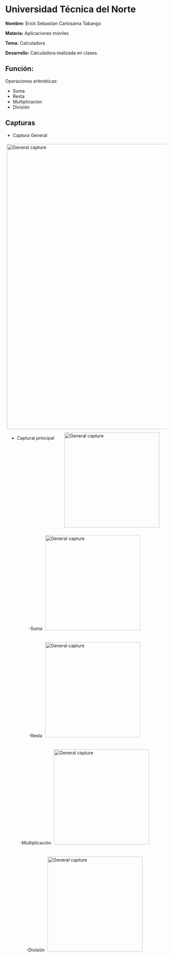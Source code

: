 # **Universidad Técnica del Norte**

**Nombre:** Erick Sebastian Carlosama Tabango

**Materia:** Aplicaciones móviles

**Tema:** Calculadora

**Desarrollo:** Calculadora realizada en clases.

## Función: 
Operaciones aritméticas:
- Suma
- Resta
- Multiplicación
- División

## Capturas

- Captura General
<div style="display: flex; justify-content: space-around; flex-wrap: wrap;">
<img style="margin: 5px;" src="https://github.com/Sebas21EC/Calculadora_AppMovil/blob/f98c75bff4c70134338073aac19d77d3a1f0aef0/img/Screenshot%202024-04-13%20004804.png" alt="General capture" width="900">

- Captural principal
<img style="margin: 5px;" src="https://github.com/Sebas21EC/Calculadora_AppMovil/blob/cd4f7caca8d2e979ded31e9779aae3694e3e107b/img/2.jpg" alt="General capture" width="300">

-Suma
<img style="margin: 5px;" src="https://github.com/Sebas21EC/Calculadora_AppMovil/blob/cd4f7caca8d2e979ded31e9779aae3694e3e107b/img/1.jpg" alt="General capture" width="300">

-Resta
<img style="margin: 5px;" src="https://github.com/Sebas21EC/Calculadora_AppMovil/blob/cd4f7caca8d2e979ded31e9779aae3694e3e107b/img/3.jpg" alt="General capture" width="300">

-Multiplicación
<img style="margin: 5px;" src="https://github.com/Sebas21EC/Calculadora_AppMovil/blob/cd4f7caca8d2e979ded31e9779aae3694e3e107b/img/5.jpg" alt="General capture" width="300">

-División
<img style="margin: 5px;" src="https://github.com/Sebas21EC/Calculadora_AppMovil/blob/cd4f7caca8d2e979ded31e9779aae3694e3e107b/img/4.jpg" alt="General capture" width="300">


